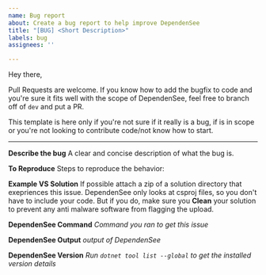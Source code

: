 ```yaml
---
name: Bug report
about: Create a bug report to help improve DependenSee
title: "[BUG] <Short Description>"
labels: bug
assignees: ''

---
```


Hey there,

Pull Requests are welcome. If you know how to add the bugfix to code and you're sure it fits well with the scope of DependenSee, feel free to branch off of `dev` and put a PR.

This template is here only if you're not sure if it really is a bug, if is in scope or you're not looking to contribute code/not know how to start.

---

**Describe the bug**
A clear and concise description of what the bug is.

**To Reproduce**
Steps to reproduce the behavior:

**Example VS Solution**
If possible attach a zip of a solution directory that exepriences this issue.
DependenSee only looks at csproj files, so you don't have to include your code. But if you do, make sure you **Clean** your solution to prevent any anti malware software from flagging the upload.

**DependenSee Command**
*Command you ran to get this issue*

**DependenSee Output**
*output of DependenSee*


**DependenSee Version**
*Run `dotnet tool list --global` to get the installed version details*
